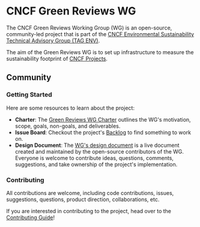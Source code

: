 # CNCF Green Reviews WG

The CNCF Green Reviews Working Group (WG) is an open-source, community-led project that is part of the [CNCF Environmental Sustainability Technical Advisory Group (TAG ENV)](https://github.com/cncf/tag-env-sustainability).

The aim of the Green Reviews WG is to set up infrastructure to measure the sustainability footprint of [CNCF Projects](https://www.cncf.io/projects/).

## Community

### Getting Started
Here are some resources to learn about the project:
- **Charter**: The [Green Reviews WG Charter](https://github.com/cncf/tag-env-sustainability/blob/main/working-groups/green-reviews/charter.md) outlines the WG's motivation, scope, goals, non-goals, and deliverables.
- **Issue Board**: Checkout the project's [Backlog](https://github.com/orgs/cncf/projects/10/views/12) to find something to work on.
- **Design Document**: The [WG's design document](https://docs.google.com/document/d/19fzZW-IMv2kDNatKFHeHh7wqcEN0e2N60wzxvCGZd48/edit?usp=sharing) is a live document created and maintained by the open-source contributors of the WG. Everyone is welcome to contribute ideas, questions, comments, suggestions, and take ownership of the project's implementation.

### Contributing
All contributions are welcome, including code contributions, issues, suggestions, questions, product direction, collaborations, etc.

If you are interested in contributing to the project, head over to the [Contributing Guide](./CONTRIBUTING.md)!